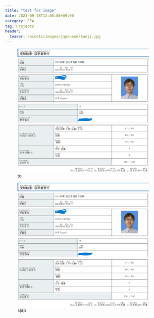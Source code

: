 ```yaml
---
title: "test for image"
date: 2023-09-18T12:00:00+09:00
category: FEA
tag: Projects
header:
  teaser: /assets/images/japanese/kanji.jpg
---
```


<figure>
  <a href="/assets/images/to/scores-hide.png">
  <img src="/assets/images/to/scores-hide.png"></a>
  <figcaption>to</figcaption>
</figure>

<figure>
  <a href="/assets/images/japanese/scores-hide.png">
  <img src="/assets/images/japanese/scores-hide.png"></a>
  <figcaption>sjap</figcaption>
</figure>